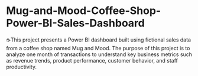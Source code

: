 # Mug-and-Mood-Coffee-Shop-Power-BI-Sales-Dashboard
☕This project presents a Power BI dashboard built using fictional sales data from a coffee shop named Mug and Mood. The purpose of this project is to analyze one month of transactions to understand key business metrics such as revenue trends, product performance, customer behavior, and staff productivity.
